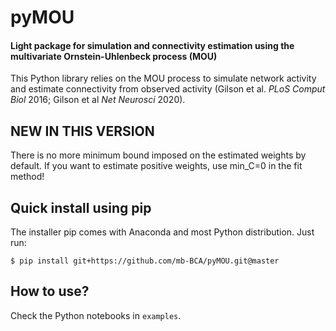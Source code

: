 # pyMOU
#### Light package for simulation and connectivity estimation using the multivariate Ornstein-Uhlenbeck process (MOU)


This Python library relies on the MOU process to simulate network activity and estimate connectivity from observed activity (Gilson et al. *PLoS Comput Biol* 2016; Gilson et al *Net Neurosci* 2020).


## NEW IN THIS VERSION

There is no more minimum bound imposed on the estimated weights by default. If you want to estimate positive weights, use min_C=0 in the fit method! 


## Quick install using pip 

The installer pip comes with Anaconda and most Python distribution. Just run:

    $ pip install git+https://github.com/mb-BCA/pyMOU.git@master

## How to use?

Check the Python notebooks in `examples`.
